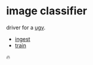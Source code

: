 # image classifier

driver for a [ugv](https://github.com/kamangir/bluer-ugv/blob/main/bluer_ugv/docs/bluer-swallow.md).

- [ingest](./image-classifier-ingest.md)
- [train](./image-classifier-train.md)

🔥